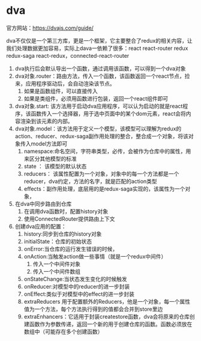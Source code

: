 <!--
 * @Author: your name
 * @Date: 2020-03-16 09:19:38
 * @LastEditTime: 2020-03-16 18:31:00
 * @LastEditors: Please set LastEditors
 * @Description: In User Settings Edit
 * @FilePath: \learn\react\react_md\Dva.md
 -->
# dva

官方网站：https://dvajs.com/guide/

dva不仅仅是一个第三方库，更是一个框架，它主要整合了redux的相关内容，让我们处理数据更加容易，实际上dava一依赖了很多：react react-router redux redux-saga react-redux，connected-react-router

1. dva执行后会默认导出一个函数，通过调用该函数，可以得到一个dva对象
2. dva对象.router：路由方法，传入一个函数，该函数返回一个react节点，捡来，应用程序驱动后，会自动渲染该节点。
    1. 如果是函数组件，可以直接传入
    2. 如果是类组件，必须用函数进行包装，返回一个react组件即可
3. dva对象.start: 该方法用于启动dva应用程序，可以认为启动的就是react程序，该函数传入一个选择器，用于选中页面中的某个dom元素，react会将内容渲染到该元素的内部。
4. dva对象.model：该方法用于定义一个模型，该模型可以理解为redux的action、reducer、redux-saga副作用处理的整合，整合成一个对象，将该对象传入model方法即可
    1. namespace:命名空间，字符串类型，必传，会被作为仓库中的属性，用来区分其他模型的标准
    2. state ： 该模型的默认状态
    3. reducers： 该属性配置为一个对象，对象中的每一个方法都是一个reducer，dva约定，方法的名字，就是匹配的action类型
    4. effects：副作用处理，底层用的是redux-saga实现的，该属性为一个对象，
5. 在dva中同步路由到仓库
    1. 在调用dva函数时，配置history对象
    2. 使用ConnectedRouter提供路由上下文
6. 创建dva应用的配置：
    1. history:同步到仓库的history对象
    2. initialState：仓库的初始状态
    3. onError:当仓库的运行发生错误的时候，
    4. onAction:当触发action做一些事情（就是一个redux中间件）
        1. 传入一个中间件对象
        2. 传入一个中间件数组
    5. onStateChange:当状态发生变化的时候触发
    6. onReducer:对模型中的reducer的进一步封装
    7. onEffect:类似于对模型中的effect的进一步封装
    8. extraReducers 用于配置额外的Reducers，他是一个对象，每一个属性值为一个方法，每个方法执行得到的值都会合并到store里边
    9. extraEnhancers：它适用于封装createstore函数，dva会将原来的仓库创建函数作为参数传递，返回一个新的用于创建仓库的函数。函数必须放在数组中（可能存在多个创建函数）
